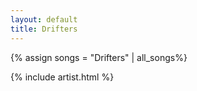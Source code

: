 ```yaml
---
layout: default
title: Drifters
---
```

{% assign songs = "Drifters" | all_songs%}

{% include artist.html %}